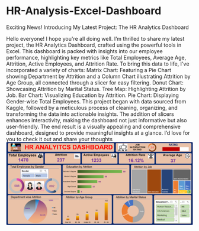 # HR-Analysis-Excel-Dashboard
Exciting News! Introducing My Latest Project: The HR Analytics Dashboard


Hello everyone! I hope you're all doing well.
I’m thrilled to share my latest project, the HR Analytics Dashboard, crafted using the powerful tools in Excel. This dashboard is packed with insights into our employee performance, highlighting key metrics like Total Employees, Average Age, Attrition, Active Employees, and Attrition Rate.
To bring this data to life, I've incorporated a variety of charts:
Matrix Chart: Featuring a Pie Chart showing Department by Attrition and a Column Chart illustrating Attrition by Age Group, all connected through a slicer for easy filtering.
Donut Chart: Showcasing Attrition by Marital Status.
Tree Map: Highlighting Attrition by Job.
Bar Chart: Visualizing Education by Attrition.
Pie Chart: Displaying Gender-wise Total Employees.
This project began with data sourced from Kaggle, followed by a meticulous process of cleaning, organizing, and transforming the data into actionable insights. The addition of slicers enhances interactivity, making the dashboard not just informative but also user-friendly.
The end result is a visually appealing and comprehensive dashboard, designed to provide meaningful insights at a glance. I’d love for you to check it out and share your thoughts
![Dashboard Screenshot](assets/dashboard.png)
